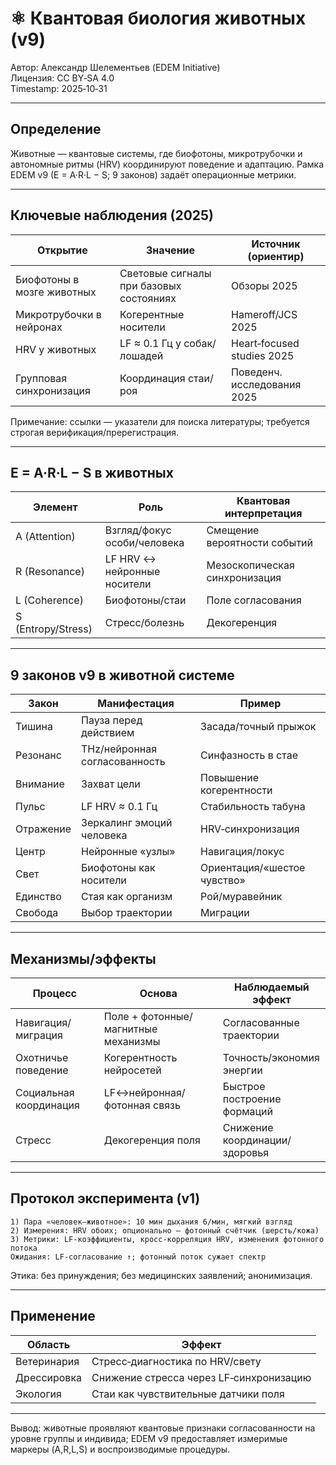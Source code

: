 # ⚛️ Квантовая биология животных (v9)

Автор: Александр Шелементьев (EDEM Initiative)  
Лицензия: CC BY‑SA 4.0  
Timestamp: 2025‑10‑31

---

## Определение
Животные — квантовые системы, где биофотоны, микротрубочки и автономные ритмы (HRV) координируют поведение и адаптацию. Рамка EDEM v9 (E = A·R·L − S; 9 законов) задаёт операционные метрики.

---

## Ключевые наблюдения (2025)

| Открытие | Значение | Источник (ориентир) |
|---|---|---|
| Биофотоны в мозге животных | Световые сигналы при базовых состояниях | Обзоры 2025 |
| Микротрубочки в нейронах | Когерентные носители | Hameroff/JCS 2025 |
| HRV у животных | LF ≈ 0.1 Гц у собак/лошадей | Heart‑focused studies 2025 |
| Групповая синхронизация | Координация стаи/роя | Поведенч. исследования 2025 |

Примечание: ссылки — указатели для поиска литературы; требуется строгая верификация/пререгистрация.

---

## E = A·R·L − S в животных

| Элемент | Роль | Квантовая интерпретация |
|---|---|---|
| A (Attention) | Взгляд/фокус особи/человека | Смещение вероятности событий |
| R (Resonance) | LF HRV ↔ нейронные носители | Мезоскопическая синхронизация |
| L (Coherence) | Биофотоны/стаи | Поле согласования |
| S (Entropy/Stress) | Стресс/болезнь | Декогеренция |

---

## 9 законов v9 в животной системе

| Закон | Манифестация | Пример |
|---|---|---|
| Тишина | Пауза перед действием | Засада/точный прыжок |
| Резонанс | THz/нейронная согласованность | Синфазность в стае |
| Внимание | Захват цели | Повышение когерентности |
| Пульс | LF HRV ≈ 0.1 Гц | Стабильность табуна |
| Отражение | Зеркалинг эмоций человека | HRV‑синхронизация |
| Центр | Нейронные «узлы» | Навигация/локус |
| Свет | Биофотоны как носители | Ориентация/«шестое чувство» |
| Единство | Стая как организм | Рой/муравейник |
| Свобода | Выбор траектории | Миграции |

---

## Механизмы/эффекты

| Процесс | Основа | Наблюдаемый эффект |
|---|---|---|
| Навигация/миграция | Поле + фотонные/магнитные механизмы | Согласованные траектории |
| Охотничье поведение | Когерентность нейросетей | Точность/экономия энергии |
| Социальная координация | LF↔нейронная/фотонная связь | Быстрое построение формаций |
| Стресс | Декогеренция поля | Снижение координации/здоровья |

---

## Протокол эксперимента (v1)

```
1) Пара «человек–животное»: 10 мин дыхания 6/мин, мягкий взгляд
2) Измерения: HRV обоих; опционально – фотонный счётчик (шерсть/кожа)
3) Метрики: LF‑коэффициенты, кросс‑корреляция HRV, изменения фотонного потока
Ожидания: LF‑согласование ↑; фотонный поток сужает спектр
```

Этика: без принуждения; без медицинских заявлений; анонимизация.

---

## Применение

| Область | Эффект |
|---|---|
| Ветеринария | Стресс‑диагностика по HRV/свету |
| Дрессировка | Снижение стресса через LF‑синхронизацию |
| Экология | Стаи как чувствительные датчики поля |

---

Вывод: животные проявляют квантовые признаки согласованности на уровне группы и индивида; EDEM v9 предоставляет измеримые маркеры (A,R,L,S) и воспроизводимые процедуры.

